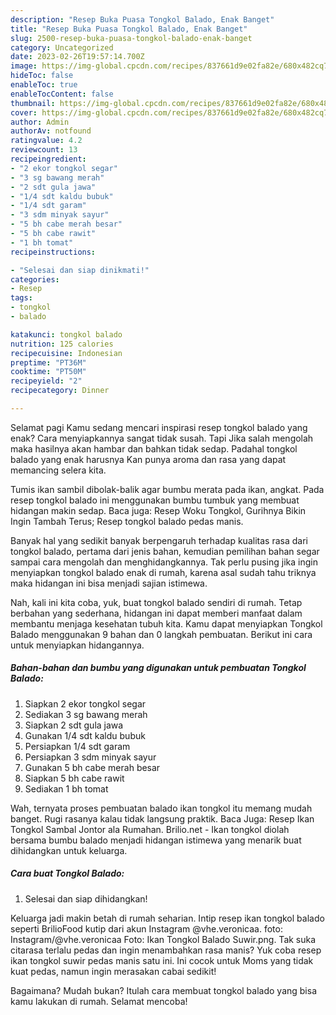 ```yaml
---
description: "Resep Buka Puasa Tongkol Balado, Enak Banget"
title: "Resep Buka Puasa Tongkol Balado, Enak Banget"
slug: 2500-resep-buka-puasa-tongkol-balado-enak-banget
category: Uncategorized
date: 2023-02-26T19:57:14.700Z
image: https://img-global.cpcdn.com/recipes/837661d9e02fa82e/680x482cq70/tongkol-balado-foto-resep-utama.jpg
hideToc: false
enableToc: true
enableTocContent: false
thumbnail: https://img-global.cpcdn.com/recipes/837661d9e02fa82e/680x482cq70/tongkol-balado-foto-resep-utama.jpg
cover: https://img-global.cpcdn.com/recipes/837661d9e02fa82e/680x482cq70/tongkol-balado-foto-resep-utama.jpg
author: Admin
authorAv: notfound
ratingvalue: 4.2
reviewcount: 13
recipeingredient:
- "2 ekor tongkol segar"
- "3 sg bawang merah"
- "2 sdt gula jawa"
- "1/4 sdt kaldu bubuk"
- "1/4 sdt garam"
- "3 sdm minyak sayur"
- "5 bh cabe merah besar"
- "5 bh cabe rawit"
- "1 bh tomat"
recipeinstructions:

- "Selesai dan siap dinikmati!"
categories:
- Resep
tags:
- tongkol
- balado

katakunci: tongkol balado 
nutrition: 125 calories
recipecuisine: Indonesian
preptime: "PT36M"
cooktime: "PT50M"
recipeyield: "2"
recipecategory: Dinner

---
```



Selamat pagi Kamu sedang mencari inspirasi resep tongkol balado yang enak? Cara menyiapkannya sangat tidak susah. Tapi Jika salah mengolah maka hasilnya akan hambar dan bahkan tidak sedap. Padahal tongkol balado yang enak harusnya Kan punya aroma dan rasa yang dapat memancing selera kita.


Tumis ikan sambil dibolak-balik agar bumbu merata pada ikan, angkat. Pada resep tongkol balado ini menggunakan bumbu tumbuk yang membuat hidangan makin sedap. Baca juga: Resep Woku Tongkol, Gurihnya Bikin Ingin Tambah Terus; Resep tongkol balado pedas manis.

Banyak hal yang sedikit banyak berpengaruh terhadap kualitas rasa dari tongkol balado, pertama dari jenis bahan, kemudian pemilihan bahan segar sampai cara mengolah dan menghidangkannya. Tak perlu pusing jika ingin menyiapkan tongkol balado enak di rumah, karena asal sudah tahu triknya maka hidangan ini bisa menjadi sajian istimewa.


Nah, kali ini kita coba, yuk, buat tongkol balado sendiri di rumah. Tetap berbahan yang sederhana, hidangan ini dapat memberi manfaat dalam membantu menjaga kesehatan tubuh kita. Kamu dapat menyiapkan Tongkol Balado menggunakan 9 bahan dan 0 langkah pembuatan. Berikut ini cara untuk menyiapkan hidangannya.

<!--inarticleads1-->

##### Bahan-bahan dan bumbu yang digunakan untuk pembuatan Tongkol Balado:

1. Siapkan 2 ekor tongkol segar
1. Sediakan 3 sg bawang merah
1. Siapkan 2 sdt gula jawa
1. Gunakan 1/4 sdt kaldu bubuk
1. Persiapkan 1/4 sdt garam
1. Persiapkan 3 sdm minyak sayur
1. Gunakan 5 bh cabe merah besar
1. Siapkan 5 bh cabe rawit
1. Sediakan 1 bh tomat


Wah, ternyata proses pembuatan balado ikan tongkol itu memang mudah banget. Rugi rasanya kalau tidak langsung praktik. Baca Juga: Resep Ikan Tongkol Sambal Jontor ala Rumahan. Brilio.net - Ikan tongkol diolah bersama bumbu balado menjadi hidangan istimewa yang menarik buat dihidangkan untuk keluarga. 

<!--inarticleads2-->

##### Cara buat Tongkol Balado:


1. Selesai dan siap dihidangkan!

Keluarga jadi makin betah di rumah seharian. Intip resep ikan tongkol balado seperti BrilioFood kutip dari akun Instagram @vhe.veronicaa. foto: Instagram/@vhe.veronicaa Foto: Ikan Tongkol Balado Suwir.png. Tak suka citarasa terlalu pedas dan ingin menambahkan rasa manis? Yuk coba resep ikan tongkol suwir pedas manis satu ini. Ini cocok untuk Moms yang tidak kuat pedas, namun ingin merasakan cabai sedikit! 

Bagaimana? Mudah bukan? Itulah cara membuat tongkol balado yang bisa kamu lakukan di rumah. Selamat mencoba!

